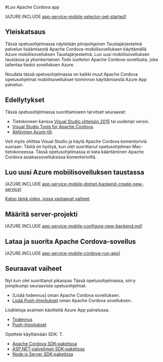 <properties
    pageTitle="Luo Cordova sovelluksen Azure App palvelun Mobiilisovellusten | Microsoft Azure"
    description="Katso tämä opetusohjelma, jotta Apache Cordova kehittämiseen Azure mobiilisovelluksen backends avulla pääset alkuun"
    services="app-service\mobile"
    documentationCenter="javascript"
    authors="adrianhall"
    manager="erikre"
    editor=""
    tags=""
    keywords="cordova, javascript--mobiilisovelluksen" />

<tags
    ms.service="app-service-mobile"
    ms.workload="na"
    ms.tgt_pltfrm="mobile-html"
    ms.devlang="javascript"
    ms.topic="hero-article"
    ms.date="10/01/2016"
    ms.author="adrianha"/>

#<a name="create-an-apache-cordova-app"></a>Luo Apache Cordova app

[AZURE.INCLUDE [app-service-mobile-selector-get-started](../../includes/app-service-mobile-selector-get-started.md)]

## <a name="overview"></a>Yleiskatsaus

Tässä opetusohjelmassa näytetään pilvipohjainen Taustajärjestelmä palvelun lisäämisestä Apache Cordova-mobiilisovelluksen käyttämällä Azure mobiilisovelluksen Taustajärjestelmä.  Luo uusi mobiilisovelluksen taustassa ja yksinkertainen _Todo luettelon_ Apache Cordova-sovellusta, joka tallentaa tiedot sovelluksen Azure.

Noudata tässä opetusohjelmassa on kaikki muut Apache Cordova opetusohjelmat mobiilisovellukset-toiminnon käyttämisestä Azure App palvelun.

## <a name="prerequisites"></a>Edellytykset

Tässä opetusohjelmassa suorittamiseen tarvitset seuraavat:

* Tietokoneen kanssa [Visual Studio yhteisön 2015] tai uudempi versio.
* [Visual Studio Tools for Apache Cordova].
* [Aktiivinen Azure-tili](https://azure.microsoft.com/pricing/free-trial/).

Voit myös ohittaa Visual Studio ja käytä Apache Cordova komentoriviä suoraan.  Tästä on hyötyä, kun olet suorittanut opetusohjelman Mac-tietokoneessa.  Tässä opetusohjelmassa ei kata kääntäminen Apache Cordova asiakassovelluksissa komentoriviltä.

## <a name="create-a-new-azure-mobile-app-backend"></a>Luo uusi Azure mobiilisovelluksen taustassa

[AZURE.INCLUDE [app-service-mobile-dotnet-backend-create-new-service](../../includes/app-service-mobile-dotnet-backend-create-new-service.md)]

[Katso tämä video, jossa vastaavat vaiheet](https://channel9.msdn.com/series/Azure-connected-services-with-Cordova/Azure-connected-services-task-1-Create-an-Azure-Mobile-App)

## <a name="configure-the-server-project"></a>Määritä server-projekti

[AZURE.INCLUDE [app-service-mobile-configure-new-backend.md](../../includes/app-service-mobile-configure-new-backend.md)]

## <a name="download-and-run-the-apache-cordova-app"></a>Lataa ja suorita Apache Cordova-sovellus

[AZURE.INCLUDE [app-service-mobile-cordova-run-app](../../includes/app-service-mobile-cordova-run-app.md)]

## <a name="next-steps"></a>Seuraavat vaiheet

Nyt kun olet suorittanut pikaopas Tässä opetusohjelmassa, siirry jompikumpi seuraavista opetusohjelmat:

* [Lisää todennus] oman Apache Cordova sovelluksen.
* [Lisää Push-ilmoitukset] oman Apache Cordova sovelluksen.

Lisätietoja avaimen käsitteitä Azure App palvelussa.

* [Todennus]
* [Push-ilmoitukset]

Opettele käyttämään SDK: T.

* [Apache Cordova SDK-paketissa]
* [ASP.NET-palvelimen SDK-paketissa]
* [Node.js Server SDK-paketissa]

<!-- Images. -->

<!-- URLs -->
[Azure portal]: https://portal.azure.com/
[Visual Studio yhteisön 2015]: http://www.visualstudio.com/
[Visual Studio Tools for Apache Cordova]: https://www.visualstudio.com/en-us/features/cordova-vs.aspx
[Käyttöoikeuksien lisääminen]: app-service-mobile-cordova-get-started-users.md
[Lisää Push-ilmoitukset]: app-service-mobile-cordova-get-started-push.md
[Todennus]: app-service-mobile-auth.md
[Push-ilmoitukset]: ../notification-hubs/notification-hubs-push-notification-overview.md
[Apache Cordova SDK-paketissa]: app-service-mobile-cordova-how-to-use-client-library.md
[ASP.NET-palvelimen SDK-paketissa]: app-service-mobile-dotnet-backend-how-to-use-server-sdk.md
[Node.js Server SDK-paketissa]: app-service-mobile-node-backend-how-to-use-server-sdk.md
